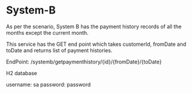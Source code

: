 # System-B

As per the scenario, System B has the payment history records of all the months except the current month. 

This service has the GET end point which takes customerId, fromDate and toDate and returns list of payment histories.

EndPoint: /systemb/getpaymenthistory/{id}/{fromDate}/{toDate}

H2 database

username: sa
password: password
